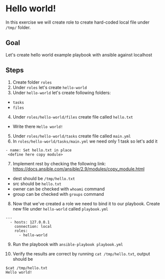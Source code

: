 # Hello world!

In this exercise we will create role to create hard-coded local file under `/tmp/` folder.

## Goal
Let's create hello world example playbook with ansible against localhost

## Steps

1. Create folder `roles`
2. Under `roles` let's create `hello-world`
3. Under `hello-world` let's create following folders:
  * `tasks`
  * `files`
4. Under `roles/hello-world/files` create file called `hello.txt`
  * Write there `Hello world!`
5. Under `roles/hello-world/tasks` create file called `main.yml`
6. In `roles/hello-world/tasks/main.yml` we need only 1 task so let's add it
 ```
 - name: Set hello.txt in place
  <define here copy module>
```` 
7. Implement rest by checking the following link: https://docs.ansible.com/ansible/2.9/modules/copy_module.html
  * dest should be `/tmp/hello.txt`
  * src should be `hello.txt`
  * owner can be checked with `whoami` command
  * group can be checked with `groups` command

8. Now that we've created a role we need to bind it to our playbook. Create new file under `hello-world` called `playbook.yml`
```
---
  - hosts: 127.0.0.1
    connection: local
    roles:
      - hello-world
```

9. Run the playbook with `ansible-playbook playbook.yml`

10. Verify the results are correct by running `cat /tmp/hello.txt`, output should be
```
$cat /tmp/hello.txt
Hello world!
```

